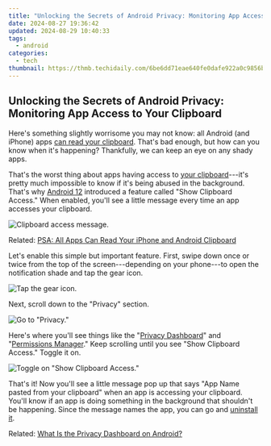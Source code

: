 ```yaml
---
title: "Unlocking the Secrets of Android Privacy: Monitoring App Access to Your Clipboard"
date: 2024-08-27 19:36:42
updated: 2024-08-29 10:40:33
tags:
  - android
categories:
  - tech
thumbnail: https://thmb.techidaily.com/6be6dd71eae640fe0dafe922a0c9856b8d53d7857f2711632e7fcb56b1cec9df.jpg
---
```


## Unlocking the Secrets of Android Privacy: Monitoring App Access to Your Clipboard

Here's something slightly worrisome you may not know: all Android (and iPhone) apps [can read your clipboard](https://blog-min.techidaily.com/5-techniques-to-transfer-data-from-huawei-nova-y91-to-iphone-15141312-drfone-by-drfone-transfer-from-android-transfer-from-android/). That's bad enough, but how can you know when it's happening? Thankfully, we can keep an eye on any shady apps.

 That's the worst thing about apps having access to [your clipboard](https://screen-activity-recording.techidaily.com/new-the-essentials-of-webcam-capture-with-free2x-app/)\---it's pretty much impossible to know if it's being abused in the background. That's why [Android 12](https://extra-information.techidaily.com/audiophiles-guide-to-speed-adjustment-apps-for-2024/) introduced a feature called "Show Clipboard Access." When enabled, you'll see a little message every time an app accesses your clipboard.

![Clipboard access message.](https://static1.howtogeekimages.com/wordpress/wp-content/uploads/2022/03/2022-03-29_17-01-06.jpg) 

Related: [PSA: All Apps Can Read Your iPhone and Android Clipboard](https://blog-min.techidaily.com/5-techniques-to-transfer-data-from-huawei-nova-y91-to-iphone-15141312-drfone-by-drfone-transfer-from-android-transfer-from-android/) 

 Let's enable this simple but important feature. First, swipe down once or twice from the top of the screen---depending on your phone---to open the notification shade and tap the gear icon.

![Tap the gear icon.](https://static1.howtogeekimages.com/wordpress/wp-content/uploads/2022/03/2022-03-29_17-02-41.jpg) 

 Next, scroll down to the "Privacy" section.

![Go to "Privacy."](https://static1.howtogeekimages.com/wordpress/wp-content/uploads/2022/03/2022-03-29_17-03-06.jpg) 

 Here's where you'll see things like the "[Privacy Dashboard](https://instagram-video-recordings.techidaily.com/updated-2024-approved-instagrams-essential-quick-tutorial-for-chat/)" and "[Permissions Manager](https://ai-vdieo-software.techidaily.com/from-footage-to-film-mastering-the-art-of-cinematic-video-editing/)." Keep scrolling until you see "Show Clipboard Access." Toggle it on.

![Toggle on "Show Clipboard Access."](https://static1.howtogeekimages.com/wordpress/wp-content/uploads/2022/03/2022-03-29_17-03-58.jpg) 

 That's it! Now you'll see a little message pop up that says "App Name pasted from your clipboard" when an app is accessing your clipboard. You'll know if an app is doing something in the background that shouldn't be happening. Since the message names the app, you can go and [uninstall it](https://howto.techidaily.com/9-solutions-to-fix-honor-x50-gt-system-crash-issue-drfone-by-drfone-fix-android-problems-fix-android-problems/).

Related: [What Is the Privacy Dashboard on Android?](https://instagram-video-recordings.techidaily.com/updated-2024-approved-instagrams-essential-quick-tutorial-for-chat/)

<ins class="adsbygoogle"
     style="display:block"
     data-ad-format="autorelaxed"
     data-ad-client="ca-pub-7571918770474297"
     data-ad-slot="1223367746"></ins>



<ins class="adsbygoogle"
     style="display:block"
     data-ad-client="ca-pub-7571918770474297"
     data-ad-slot="8358498916"
     data-ad-format="auto"
     data-full-width-responsive="true"></ins>

